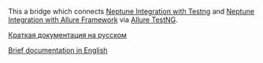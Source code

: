 This a bridge which connects [Neptune Integration with Testng](/../testng.integration/doc) and [Neptune Integration with Allure Framework](/../allure.integration/doc) via [Allure TestNG](https://docs.qameta.io/allure/#_testng).

[Краткая документация на русском](/doc/rus/MAIN.MD)

[Brief documentation in English](/doc/eng/MAIN.MD)
